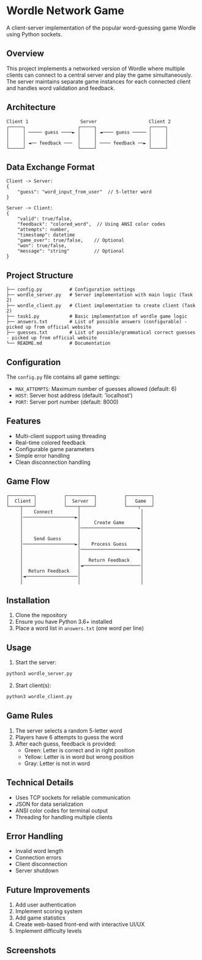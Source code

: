 # Wordle Network Game

A client-server implementation of the popular word-guessing game Wordle using Python sockets.

## Overview

This project implements a networked version of Wordle where multiple clients can connect to a central server and play the game simultaneously. The server maintains separate game instances for each connected client and handles word validation and feedback.

## Architecture

```
Client 1                   Server                   Client 2
┌─────┐                   ┌─────┐                   ┌─────┐
│     │ ───── guess ────► │     │ ◄──── guess ───── │     │
│     │                   │     │                   │     │
│     │ ◄── feedback ───  │     │ ──── feedback ──► │     │
└─────┘                   └─────┘                   └─────┘
```

## Data Exchange Format

```
Client -> Server:
{
    "guess": "word_input_from_user"  // 5-letter word
}

Server -> Client:
{
    "valid": true/false,
    "feedback": "colored_word",  // Using ANSI color codes
    "attempts": number,
    "timestamp": datetime
    "game_over": true/false,    // Optional
    "won": true/false,
    "message": "string"         // Optional
}
```

## Project Structure

```
├── config.py          # Configuration settings
├── wordle_server.py   # Server implementation with main logic (Task 2)
├── wordle_client.py   # Client implementation to create client (Task 2)
├── task1.py           # Basic implementation of wordle game logic
├── answers.txt        # List of possible answers (configurable) - picked up from official website
├── guesses.txt        # List of possible/grammatical correct guesses - picked up from official website
└── README.md          # Documentation 
```

## Configuration

The `config.py` file contains all game settings:
- `MAX_ATTEMPTS`: Maximum number of guesses allowed (default: 6)
- `HOST`: Server host address (default: 'localhost')
- `PORT`: Server port number (default: 8000)

## Features

- Multi-client support using threading
- Real-time colored feedback
- Configurable game parameters
- Simple error handling
- Clean disconnection handling

## Game Flow

```
┌─────────┐          ┌──────────┐          ┌─────────┐
│  Client │          │  Server  │          │   Game  │
└────┬────┘          └────┬─────┘          └────┬────┘
     │    Connect         │                      │
     │───────────────────►│                      │
     │                    │     Create Game      │
     │                    │─────────────────────►│
     │                    │                      │
     │    Send Guess      │                      │
     │───────────────────►│    Process Guess     │
     │                    │─────────────────────►│
     │                    │                      │
     │                    │   Return Feedback    │
     │                    │◄─────────────────────│
     │  Return Feedback   │                      │
     │◄───────────────────│                      │
     │                    │                      │
```

## Installation

1. Clone the repository
2. Ensure you have Python 3.6+ installed
3. Place a word list in `answers.txt` (one word per line)

## Usage

1. Start the server:
```bash
python3 wordle_server.py
```

2. Start client(s):
```bash
python3 wordle_client.py
```

## Game Rules

1. The server selects a random 5-letter word
2. Players have 6 attempts to guess the word
3. After each guess, feedback is provided:
   - Green: Letter is correct and in right position
   - Yellow: Letter is in word but wrong position
   - Gray: Letter is not in word

## Technical Details

- Uses TCP sockets for reliable communication
- JSON for data serialization
- ANSI color codes for terminal output
- Threading for handling multiple clients

## Error Handling

- Invalid word length
- Connection errors
- Client disconnection
- Server shutdown

## Future Improvements

1. Add user authentication
2. Implement scoring system
3. Add game statistics
4. Create web-based front-end with interactive UI/UX
6. Implement difficulty levels


## Screenshots

